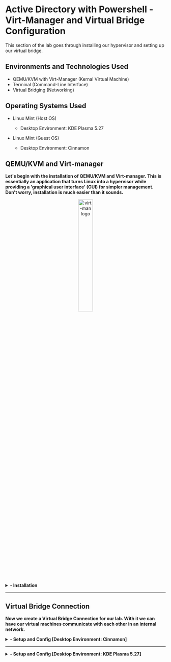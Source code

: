<h1>Active Directory with Powershell - Virt-Manager and Virtual Bridge Configuration </h1>
This section of the lab goes through installing our hypervisor and setting up our virtual bridge.<br />

<h2>Environments and Technologies Used</h2>

- QEMU/KVM with Virt-Manager (Kernal Virtual Machine)
- Terminal (Command-Line Interface)
- Virtual Bridging (Networking)

<h2>Operating Systems Used </h2>

- Linux Mint (Host OS)
  - Desktop Environment: KDE Plasma 5.27
        
- Linux Mint (Guest OS)
  - Desktop Environment: Cinnamon

<h2>QEMU/KVM and Virt-manager</h2>

<p><b>Let's begin with the installation of QEMU/KVM and Virt-manager. This is essentially an application that turns Linux into a hypervisor while providing a 'graphical user interface' (GUI) for simpler management. Don't worry, installation is much easier than it sounds.</b>

</p>
<p align="center">
<img src="https://i.imgur.com/ZfAO3Ci.png" height="30%" width="30%" alt="virt-man logo"/>
</p>

<br />
<details>
 <summary><b>- Installation</b></summary>
<p>We open terminal and run the command: <code>sudo apt-get install virt-manager</code>. This will install Virt-manager along with the dependencies required.</p>
<p align="center">
<img src="https://i.imgur.com/MKk23To.png" height="65%" width="65%" alt="UI to add Role"/>
</p>
<p>When that finishes we search for <b>Virtual Machine Manager</b> in our application launcher menu and run it.</p>
<p align="center">
<img src="https://i.imgur.com/ZEniJdY.png" height="65%" width="65%" alt="enter role name"/>
</p>
<br />
<p>We have it installed and running, but there is one major issue: <code>QEMU/KVM - Not Connected</code> error. Fortunately, we can fix this in a few steps.</p>
<p align="center">
<img src="https://i.imgur.com/kEdM5a1.png" height="65%" width="65%" alt="list of permissions"/>
<img src="https://i.imgur.com/TJaq7F0.png" height="65%" width="65%" alt="list of permissions"/>
</p>
<br />
<p>Open terminal and enter the following commands:
    <ol>
        <li><code>sudo systemctl start libvirtd</code> - This starts the libvirtd service.</li>
        <li><code>sudo adduser [your username here] libvirt</code> - This adds our user to the group.</li>
        <li><code>sudo systemctl restart libvirtd</code> - This restarts the service to make sure the changes are applied.</li>
        <li><code>id [your username here]</code> - This displays the groups our user is in.</li>
        <li><code>reboot</code> - This reboots the vm. If the above steps didn't work we probably need to reboot.</li>
    </ol>
</p>
<p align="center">
<img src="https://i.imgur.com/WA0cpHL.png" height="65%" width="65%" alt="list of permissions"/>
</p>
<p>And when we relaunch Virt-Manager the error is gone.</p>
<p align="center">
<img src="https://i.imgur.com/Sfa18UZ.png" height="65%" width="65%" alt="list of permissions"/>
</p>
</details>    
<hr>

<h2>Virtual Bridge Connection</h2>
<p><b>Now we create a Virtual Bridge Connection for our lab. With it we can have our virtual machines communicate with each other in an internal network.</b>
<br />
<details>
 <summary><b>- Setup and Config [Desktop Environment: Cinnamon]</b></summary>
<p>In 'Network Connections' we create a new connections and choose Bridge</p>
<p align="center">
<img src="https://i.imgur.com/2CJmBer.png" height="65%" width="65%" alt="UI to add Role"/>
</p>
<br />
<p>Once we are in the 'Editing Bridge Connection' we rename the interface. Then we hit 'add' and select 'ethernet.'</p>
<p align="center">
<img src="https://i.imgur.com/VRYVC0w.png" height="65%" width="65%" alt="enter role name"/>
</p>
<br />
<p>We edit the "br0" port by selecting our ethernet device from the drop-down, then hit 'save.'</p>
<p align="center">
<img src="https://i.imgur.com/75xiYin.png" height="40%" width="40%" alt="enter role name"/>
</p>
<br />
<p>We are brought back to the previous window. We configure our tabs like so, then save.</p>
<p align="center">
<img src="https://i.imgur.com/wzkOaDQ.png" height="40%" width="40%" alt="enter role name"/>
</p>
<p align="center">
<img src="https://i.imgur.com/fUE9qw8.png" height="40%" width="40%" alt="enter role name"/>
</p>
<p align="center">
<img src="https://i.imgur.com/bkzpgwD.png" height="40%" width="40%" alt="enter role name"/>
</p>
<br />
<p>Our new bridge connection is now available for use. We can also verify through the terminal by running command: <code>ip ad</code>.</p>
<p align="center">
<img src="https://i.imgur.com/aLJkqgw.png" height="40%" width="40%" alt="enter role name"/>
</p>
<p align="center">
<img src="https://i.imgur.com/Fx7cRT4.png" height="40%" width="40%" alt="enter role name"/>
</p>
<br />
</details>    
<hr>
<details>
 <summary><b>- Setup and Config [Desktop Environment: KDE Plasma 5.27]</b></summary>
 <p><b>Aside from a different settings layout, the configuration in KDE Plasma 5.27 DE is the same as in Cinnamon DE. We will run through it quickly.</b></p>
<p>In <b>System Settings</b> we go to Network -> Connections and create a new connection. Like with Cinnamon DE we select 'bridge.'</p>
<p align="center">
<img src="https://i.imgur.com/kh1N1N3.png" height="65%" width="65%" alt="UI to add Role"/>
<img src="https://i.imgur.com/RDgFbdB.png" height="40%" width="40%" alt="UI to add Role"/>
</p>
<br />
<p>We edit the connection by naming the interface "br0" and click 'add', selecting 'ethernet.'</p>
<p align="center">
<img src="https://i.imgur.com/kJX9rwe.png" height="40%" width="40%" alt="enter role name"/>
</p>
<br />
<p>We configure "br0" interface, making sure to select our ethernet device.</p>
<p align="center">
<img src="https://i.imgur.com/7TV8PyY.png" height="40%" width="40%" alt="enter role name"/>
<img src="https://i.imgur.com/1x5WCw2.png" height="40%" width="40%" alt="enter role name"/>
</p>
<br />
<p>Now we configure the remaining tabs for connections settings.</p>
<p align="center">
<img src="https://i.imgur.com/iQSnXHw.png" height="40%" width="40%" alt="enter role name"/>
<img src="https://i.imgur.com/a6NHZYD.png" height="40%" width="40%" alt="enter role name"/>
<img src="https://i.imgur.com/AAjiWYy.png" height="40%" width="40%" alt="enter role name"/>
</p>
<br />
<p>Our new connection is now ready and we can verify via terminal by running command: <code>ip ad</code>.</p>
<p align="center">
<img src="https://i.imgur.com/KIPwjsj.png" height="20%" width="20%" alt="enter role name"/>
<img src="https://i.imgur.com/brg1Cy2.png" height="80%" width="80%" alt="enter role name"/>
</p>
<br />
</details>    
